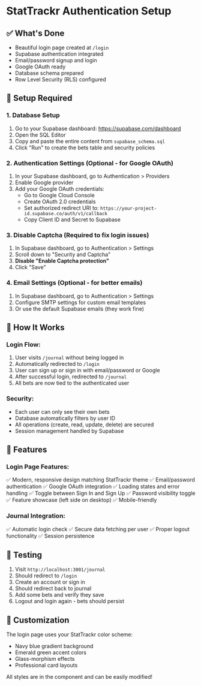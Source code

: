 # StatTrackr Authentication Setup

## ✅ What's Done
- Beautiful login page created at `/login`
- Supabase authentication integrated
- Email/password signup and login
- Google OAuth ready
- Database schema prepared
- Row Level Security (RLS) configured

## 🔧 Setup Required

### 1. Database Setup
1. Go to your Supabase dashboard: https://supabase.com/dashboard
2. Open the SQL Editor
3. Copy and paste the entire content from `supabase_schema.sql`
4. Click "Run" to create the bets table and security policies

### 2. Authentication Settings (Optional - for Google OAuth)
1. In your Supabase dashboard, go to Authentication > Providers
2. Enable Google provider
3. Add your Google OAuth credentials:
   - Go to Google Cloud Console
   - Create OAuth 2.0 credentials
   - Set authorized redirect URI to: `https://your-project-id.supabase.co/auth/v1/callback`
   - Copy Client ID and Secret to Supabase

### 3. Disable Captcha (Required to fix login issues)
1. In Supabase dashboard, go to Authentication > Settings
2. Scroll down to "Security and Captcha"
3. **Disable "Enable Captcha protection"**
4. Click "Save"

### 4. Email Settings (Optional - for better emails)
1. In Supabase dashboard, go to Authentication > Settings
2. Configure SMTP settings for custom email templates
3. Or use the default Supabase emails (they work fine)

## 🚀 How It Works

### Login Flow:
1. User visits `/journal` without being logged in
2. Automatically redirected to `/login`
3. User can sign up or sign in with email/password or Google
4. After successful login, redirected to `/journal`
5. All bets are now tied to the authenticated user

### Security:
- Each user can only see their own bets
- Database automatically filters by user ID
- All operations (create, read, update, delete) are secured
- Session management handled by Supabase

## 🎯 Features

### Login Page Features:
✅ Modern, responsive design matching StatTrackr theme
✅ Email/password authentication
✅ Google OAuth integration
✅ Loading states and error handling
✅ Toggle between Sign In and Sign Up
✅ Password visibility toggle
✅ Feature showcase (left side on desktop)
✅ Mobile-friendly

### Journal Integration:
✅ Automatic login check
✅ Secure data fetching per user
✅ Proper logout functionality
✅ Session persistence

## 🧪 Testing
1. Visit `http://localhost:3001/journal`
2. Should redirect to `/login`
3. Create an account or sign in
4. Should redirect back to journal
5. Add some bets and verify they save
6. Logout and login again - bets should persist

## 🎨 Customization
The login page uses your StatTrackr color scheme:
- Navy blue gradient background
- Emerald green accent colors
- Glass-morphism effects
- Professional card layouts

All styles are in the component and can be easily modified!
